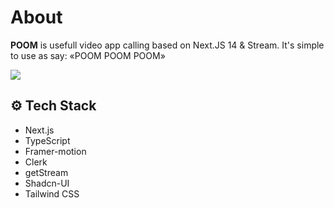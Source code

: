# About

**POOM** is usefull video app calling based on Next.JS 14 & Stream. It's simple to use as say: «POOM POOM POOM»

![](https://github.com/getFrontend/next-app-zoom-clone/blob/main/public/images/poom-promo.png?raw=true)

## ⚙️ Tech Stack
* Next.js
* TypeScript
* Framer-motion
* Clerk
* getStream
* Shadcn-UI
* Tailwind CSS